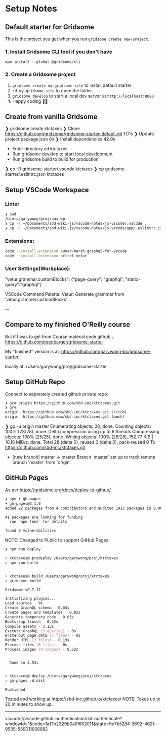 # Setup Notes

## Default starter for Gridsome

This is the project you get when you run `gridsome create new-project`.

### 1. Install Gridsome CLI tool if you don't have

`npm install --global @gridsome/cli`

### 2. Create a Gridsome project

1. `gridsome create my-gridsome-site` to install default starter
2. `cd my-gridsome-site` to open the folder
3. `gridsome develop` to start a local dev server at `http://localhost:8080`
4. Happy coding 🎉🙌

## Create from vanilla Gridsome

❯ gridsome create ktctaxes
❯ Clone https://github.com/gridsome/gridsome-starter-default.git 1.01s
❯ Update project package.json 0s
❯ Install dependencies 42.9s

  - Enter directory cd ktctaxes
  - Run gridsome develop to start local development
  - Run gridsome build to build for production

❯ cp -R gridsome-starter/.vscode ktctaxes
❯ cp gridsome-starter/.eslintrc.json ktctaxes

## Setup VSCode Workspace
### Linter
```zsh
❯ pwd
/Users/garywong/proj/anx-wp
❯ cp -R ~/Documents/sbd-wiki-js/vscode-notes/js-vscode/.vscode .
❯ cp -R ~/Documents/sbd-wiki-js/vscode-notes/js-vscode/app/.eslintrc.json .
```

### Extensions:
```zsh
code --install-extension kumar-harsh.graphql-for-vscode
code --install-extension octref.vetur
```

### User Settings(Workplace):
"vetur.grammar.customBlocks": {"page-query": "graphql", "static-query":"graphql"}

VSCode Command Palette:
Vetur: Generate grammar from 'vetur.grammer.customBlocks'

--
## Compare to my finished O'Reilly course

But if I was to get from Course material code github... 
https://github.com/reedbarger/gridsome-starter

My "finished" version is at:
https://github.com/garywong-bc/gridsome-starter

locally at: /Users/garywong/proj/gridsome-starter

## Setup GitHub Repo


Connect to separately created github private repo:
```zsh
❯ gra origin https://github.com/sbd-inc/ktctaxes.git
❯ grv
origin  https://github.com/sbd-inc/ktctaxes.git (fetch)
origin  https://github.com/sbd-inc/ktctaxes.git (push)
```

❯ gp -u origin master
Enumerating objects: 28, done.
Counting objects: 100% (28/28), done.
Delta compression using up to 8 threads
Compressing objects: 100% (25/25), done.
Writing objects: 100% (28/28), 152.77 KiB | 10.18 MiB/s, done.
Total 28 (delta 0), reused 0 (delta 0), pack-reused 0
To https://github.com/sbd-inc/ktctaxes.git
 * [new branch]      master -> master
Branch 'master' set up to track remote branch 'master' from 'origin'.

## GitHub Pages

As per https://gridsome.org/docs/deploy-to-github/

```bash
❯ npm i gh-pages
+ gh-pages@3.1.0
added 22 packages from 4 contributors and audited 1413 packages in 8.064s

41 packages are looking for funding
  run `npm fund` for details

found 0 vulnerabilities
```

NOTE: Changed to Public to support GitHub Pages

```zsh
❯ npm run deploy

> ktctaxes@ predeploy /Users/garywong/proj/ktctaxes
> npm run build


> ktctaxes@ build /Users/garywong/proj/ktctaxes
> gridsome build

Gridsome v0.7.17

Initializing plugins...
Load sources - 0s
Create GraphQL schema - 0.03s
Create pages and templates - 0.03s
Generate temporary code - 0.03s
Bootstrap finish - 0.62s
Compile assets - 3.13s
Execute GraphQL (3 queries) - 0s
Write out page data (3 files) - 0s
Render HTML (3 files) - 0.19s
Process files (0 files) - 0s
Process images (9 images) - 0.52s


  Done in 4.53s


> ktctaxes@ deploy /Users/garywong/proj/ktctaxes
> gh-pages -d dist

Published
```

Tested and working at https://sbd-inc.github.io/ktctaxes/
NOTE: Takes up to 20 minutes to show up.

---



vscode://vscode.github-authentication/did-authenticate?windowId=1&code=1a17b2329b0a0f602011&state=9e7b5284-2692-462f-9535-559011006982
